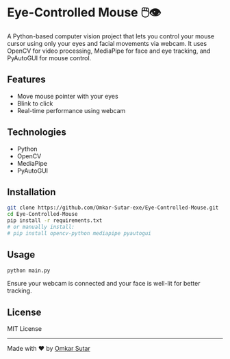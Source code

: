 # Eye-Controlled Mouse 🖱️👁️

A Python-based computer vision project that lets you control your mouse cursor using only your eyes and facial movements via webcam. It uses OpenCV for video processing, MediaPipe for face and eye tracking, and PyAutoGUI for mouse control.

## Features

- Move mouse pointer with your eyes
- Blink to click
- Real-time performance using webcam

## Technologies

- Python
- OpenCV
- MediaPipe
- PyAutoGUI

## Installation

```bash
git clone https://github.com/Omkar-Sutar-exe/Eye-Controlled-Mouse.git
cd Eye-Controlled-Mouse
pip install -r requirements.txt
# or manually install:
# pip install opencv-python mediapipe pyautogui
```

## Usage

```bash
python main.py
```

Ensure your webcam is connected and your face is well-lit for better tracking.

## License

MIT License

---

Made with ❤️ by [Omkar Sutar](https://github.com/Omkar-Sutar-exe)
